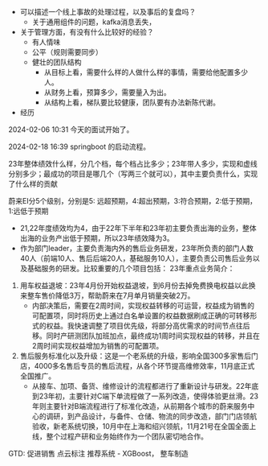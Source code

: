 - 可以描述一个线上事故的处理过程，以及事后的复盘吗？
	- 关于通用组件的问题，kafka消息丢失，
- 关于管理方面，有没有什么比较好的经验？
	- 有人情味
	- 公平（规则需要同步）
	- 健壮的团队结构
		- 从目标上看，需要什么样的人做什么样的事情，需要给他配置多少人。
		- 从财务上看，预算多少，需要量入为出。
		- 从结构上看，梯队要比较健康，团队要有办法新陈代谢。
- 经历



2024-02-06 10:31
今天的面试开始了。

2024-02-18 16:39
springboot 的启动流程。


23年整体绩效什么样，分几个档，每个档占比多少；23年带人多少，实现和虚线分别多少；最成功的项目是哪几个（写两三个就可以），其中主要负责什么，实现了什么样的贡献


蔚来EI分5个级别，分别是5: 远超预期，4:超出预期，3:符合预期，2:低于预期，1:远低于预期
- 21,22年度绩效均为4，由于22年下半年和23年初主要负责出海的业务，整体出海的业务产出低于预期，所以23年绩效降为3。
- 作为部门leader，主要负责海内外的售后业务研发，23年所负责的部门人数40人（前端10人、售后后端20人，基础服务10人），主要负责公司售后业务以及基础服务的研发。比较重要的几个项目包括：
23年重点业务简介：
1. 用车权益退坡：23年4月份开始权益退坡，到6月份去掉免费换电权益以此换来整车售价降低3万，帮助蔚来在7月单月销量突破2万。
	* 内部决策后，需要在2周时间，实现权益转移的可运营，权益成为销售的可配置项，同时将历史上通过白名单设置的权益数据刷成正确的可转移形式的权益。我快速调整了项目优先级，将部分高优需求的时间节点往后移。同时产研测团队加班加点，最终成功1周时间实现权益的转移，并且在2周时间实现权益增加为销售的可配置项。
2. 售后服务标准化以及升级：这是一个老系统的升级，影响全国300多家售后门店，4000多名售后专员的售后流程，从各个环节提高维修效率，11月底正式全国推广。
	- 从接车、加项、备货、维修设计的流程都进行了重新设计与研发。22年底到23年初，主要针对C端下单流程做了一系列改造，使得体验更丝滑。23年则主要针对B端流程进行了标准化改造，从前期各个城市的蔚来服务中心的调研，到产品设计，与备件、仓储、物流的同步改造，部门门店领航验收，新老系统切换，10月中在上海和绍兴领航，11月21号在全国全面上线，整个过程产研和业务始终作为一个团队密切地合作。

GTD: 促进销售
点云标注
推荐系统 - XGBoost，
整车制造
